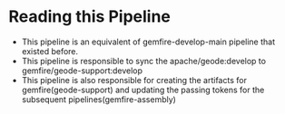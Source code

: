 # Reading this Pipeline

* This pipeline is an equivalent of gemfire-develop-main pipeline that existed before.
* This pipeline is responsible to sync the apache/geode:develop to gemfire/geode-support:develop
* This pipeline is also responsible for creating the artifacts for gemfire(geode-support) and updating the passing tokens for the subsequent pipelines(gemfire-assembly)